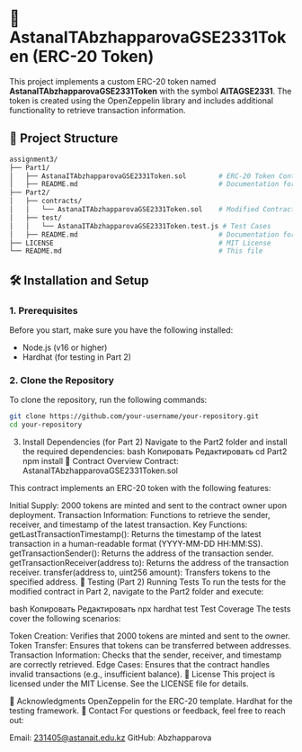 # 🚀 AstanaITAbzhapparovaGSE2331Token (ERC-20 Token)

This project implements a custom ERC-20 token named **AstanaITAbzhapparovaGSE2331Token** with the symbol **AITAGSE2331**. The token is created using the OpenZeppelin library and includes additional functionality to retrieve transaction information.

## 📁 Project Structure

```bash
assignment3/
├── Part1/
│   ├── AstanaITAbzhapparovaGSE2331Token.sol        # ERC-20 Token Contract
│   ├── README.md                                   # Documentation for Part 1
├── Part2/
│   ├── contracts/
│   │   └── AstanaITAbzhapparovaGSE2331Token.sol    # Modified Contract
│   ├── test/
│   │   └── AstanaITAbzhapparovaGSE2331Token.test.js # Test Cases
│   ├── README.md                                   # Documentation for Part 2
├── LICENSE                                         # MIT License
└── README.md                                       # This file
```
## 🛠️ Installation and Setup

### 1. Prerequisites
Before you start, make sure you have the following installed:

- Node.js (v16 or higher)
- Hardhat (for testing in Part 2)

### 2. Clone the Repository
To clone the repository, run the following commands:

```bash
git clone https://github.com/your-username/your-repository.git
cd your-repository
```
3. Install Dependencies (for Part 2)
Navigate to the Part2 folder and install the required dependencies:
bash
Копировать
Редактировать
cd Part2
npm install
📜 Contract Overview
Contract: AstanaITAbzhapparovaGSE2331Token.sol

This contract implements an ERC-20 token with the following features:

Initial Supply: 2000 tokens are minted and sent to the contract owner upon deployment.
Transaction Information: Functions to retrieve the sender, receiver, and timestamp of the latest transaction.
Key Functions:
getLastTransactionTimestamp(): Returns the timestamp of the latest transaction in a human-readable format (YYYY-MM-DD HH:MM:SS).
getTransactionSender(): Returns the address of the transaction sender.
getTransactionReceiver(address to): Returns the address of the transaction receiver.
transfer(address to, uint256 amount): Transfers tokens to the specified address.
🧪 Testing (Part 2)
Running Tests
To run the tests for the modified contract in Part 2, navigate to the Part2 folder and execute:

bash
Копировать
Редактировать
npx hardhat test
Test Coverage
The tests cover the following scenarios:

Token Creation: Verifies that 2000 tokens are minted and sent to the owner.
Token Transfer: Ensures that tokens can be transferred between addresses.
Transaction Information: Checks that the sender, receiver, and timestamp are correctly retrieved.
Edge Cases: Ensures that the contract handles invalid transactions (e.g., insufficient balance).
📄 License
This project is licensed under the MIT License. See the LICENSE file for details.

🙏 Acknowledgments
OpenZeppelin for the ERC-20 template.
Hardhat for the testing framework.
📧 Contact
For questions or feedback, feel free to reach out:

Email: 231405@astanait.edu.kz
GitHub: Abzhapparova
